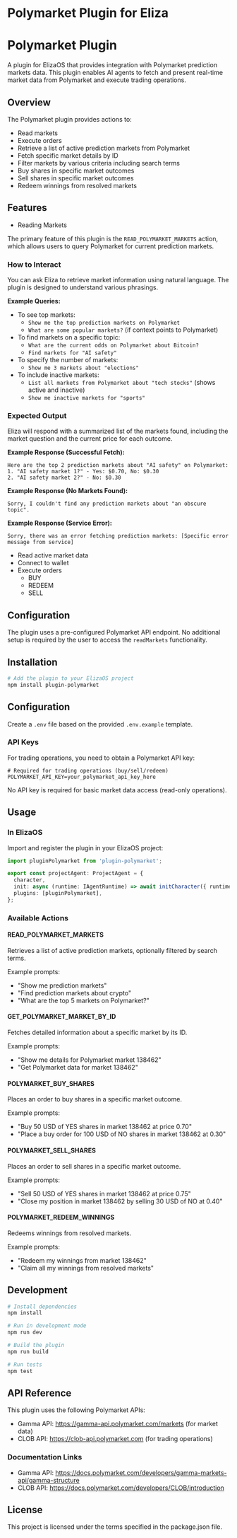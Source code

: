 # Polymarket Plugin for Eliza

# Polymarket Plugin

A plugin for ElizaOS that provides integration with Polymarket prediction markets data. This plugin enables AI agents to fetch and present real-time market data from Polymarket and execute trading operations.

## Overview

The Polymarket plugin provides actions to:
- Read markets
- Execute orders
- Retrieve a list of active prediction markets from Polymarket
- Fetch specific market details by ID
- Filter markets by various criteria including search terms
- Buy shares in specific market outcomes
- Sell shares in specific market outcomes
- Redeem winnings from resolved markets

## Features
- Reading Markets

The primary feature of this plugin is the `READ_POLYMARKET_MARKETS` action, which allows users to query Polymarket for current prediction markets.

### How to Interact

You can ask Eliza to retrieve market information using natural language. The plugin is designed to understand various phrasings.

**Example Queries:**

-   To see top markets:
    -   `Show me the top prediction markets on Polymarket`
    -   `What are some popular markets?` (if context points to Polymarket)
-   To find markets on a specific topic:
    -   `What are the current odds on Polymarket about Bitcoin?`
    -   `Find markets for "AI safety"`
-   To specify the number of markets:
    -   `Show me 3 markets about "elections"`
-   To include inactive markets:
    -   `List all markets from Polymarket about "tech stocks"` (shows active and inactive)
    -   `Show me inactive markets for "sports"`

### Expected Output

Eliza will respond with a summarized list of the markets found, including the market question and the current price for each outcome.

**Example Response (Successful Fetch):**
```
Here are the top 2 prediction markets about "AI safety" on Polymarket:
1. "AI safety market 1?" - Yes: $0.70, No: $0.30
2. "AI safety market 2?" - No: $0.30
```

**Example Response (No Markets Found):**
```
Sorry, I couldn't find any prediction markets about "an obscure topic".
```

**Example Response (Service Error):**
```
Sorry, there was an error fetching prediction markets: [Specific error message from service]
```

- Read active market data
- Connect to wallet
- Execute orders
    * BUY
    * REDEEM
    * SELL

## Configuration

The plugin uses a pre-configured Polymarket API endpoint. No additional setup is required by the user to access the `readMarkets` functionality.


## Installation

```bash
# Add the plugin to your ElizaOS project
npm install plugin-polymarket
```

## Configuration

Create a `.env` file based on the provided `.env.example` template.

### API Keys

For trading operations, you need to obtain a Polymarket API key:

```
# Required for trading operations (buy/sell/redeem)
POLYMARKET_API_KEY=your_polymarket_api_key_here
```

No API key is required for basic market data access (read-only operations).

## Usage

### In ElizaOS

Import and register the plugin in your ElizaOS project:

```typescript
import pluginPolymarket from 'plugin-polymarket';

export const projectAgent: ProjectAgent = {
  character,
  init: async (runtime: IAgentRuntime) => await initCharacter({ runtime }),
  plugins: [pluginPolymarket],
};
```

### Available Actions

#### READ_POLYMARKET_MARKETS

Retrieves a list of active prediction markets, optionally filtered by search terms.

Example prompts:
- "Show me prediction markets"
- "Find prediction markets about crypto"
- "What are the top 5 markets on Polymarket?"

#### GET_POLYMARKET_MARKET_BY_ID

Fetches detailed information about a specific market by its ID.

Example prompts:
- "Show me details for Polymarket market 138462"
- "Get Polymarket data for market 138462"

#### POLYMARKET_BUY_SHARES

Places an order to buy shares in a specific market outcome.

Example prompts:
- "Buy 50 USD of YES shares in market 138462 at price 0.70"
- "Place a buy order for 100 USD of NO shares in market 138462 at 0.30"

#### POLYMARKET_SELL_SHARES

Places an order to sell shares in a specific market outcome.

Example prompts:
- "Sell 50 USD of YES shares in market 138462 at price 0.75"
- "Close my position in market 138462 by selling 30 USD of NO at 0.40"

#### POLYMARKET_REDEEM_WINNINGS

Redeems winnings from resolved markets.

Example prompts:
- "Redeem my winnings from market 138462"
- "Claim all my winnings from resolved markets"

## Development

```bash
# Install dependencies
npm install

# Run in development mode
npm run dev

# Build the plugin
npm run build

# Run tests
npm test
```

## API Reference

This plugin uses the following Polymarket APIs:
- Gamma API: https://gamma-api.polymarket.com/markets (for market data)
- CLOB API: https://clob-api.polymarket.com (for trading operations)

### Documentation Links
- Gamma API: https://docs.polymarket.com/developers/gamma-markets-api/gamma-structure
- CLOB API: https://docs.polymarket.com/developers/CLOB/introduction

## License

This project is licensed under the terms specified in the package.json file.
